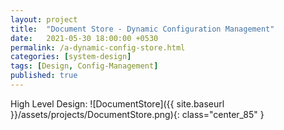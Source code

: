 ```yaml
---
layout: project
title:  "Document Store - Dynamic Configuration Management"
date:   2021-05-30 18:00:00 +0530
permalink: /a-dynamic-config-store.html
categories: [system-design]
tags: [Design, Config-Management]
published: true
---
```


High Level Design:
![DocumentStore]({{ site.baseurl }}/assets/projects/DocumentStore.png){: class="center_85" }


